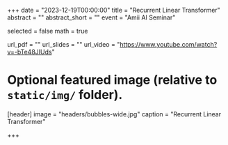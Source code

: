 +++
date = "2023-12-19T00:00:00"
title = "Recurrent Linear Transformer"
abstract = ""
abstract_short = ""
event = "Amii AI Seminar"

selected = false
math = true

url_pdf = ""
url_slides = ""
url_video = "https://www.youtube.com/watch?v=-bTe48JIUds"

# Optional featured image (relative to `static/img/` folder).
[header]
image = "headers/bubbles-wide.jpg"
caption = "Recurrent Linear Transformer"

+++


